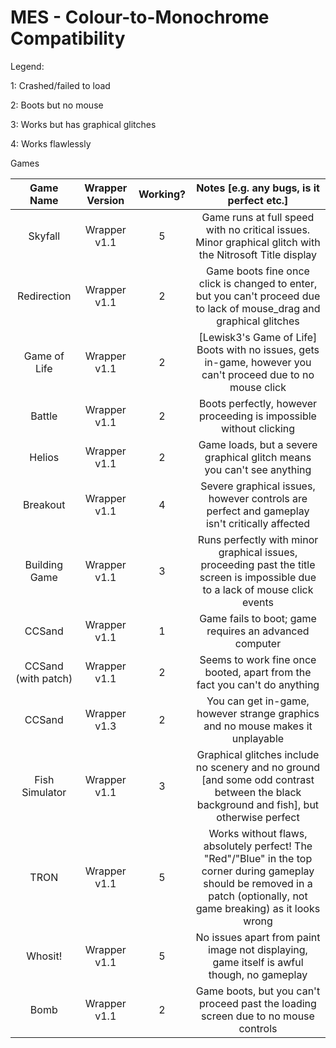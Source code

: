 # MES - Colour-to-Monochrome Compatibility

Legend:

1: Crashed/failed to load

2: Boots but no mouse

3: Works but has graphical glitches

4: Works flawlessly

Games

|Game Name|Wrapper Version|Working?|Notes [e.g. any bugs, is it perfect etc.]|
|:-------:|:---------:|:------------------:|:---------------------------------------:|
|Skyfall|Wrapper v1.1|5|Game runs at full speed with no critical issues. Minor graphical glitch with the Nitrosoft Title display|
|Redirection|Wrapper v1.1|2|Game boots fine once click is changed to enter, but you can't proceed due to lack of mouse_drag and graphical glitches|
|Game of Life|Wrapper v1.1|2|[Lewisk3's Game of Life] Boots with no issues, gets in-game, however you can't proceed due to no mouse click|
|Battle|Wrapper v1.1|2|Boots perfectly, however proceeding is impossible without clicking|
|Helios|Wrapper v1.1|2|Game loads, but a severe graphical glitch means you can't see anything|
|Breakout|Wrapper v1.1|4|Severe graphical issues, however controls are perfect and gameplay isn't critically affected|
|Building Game|Wrapper v1.1|3|Runs perfectly with minor graphical issues, proceeding past the title screen is impossible due to a lack of mouse click events|
|CCSand|Wrapper v1.1|1|Game fails to boot; game requires an advanced computer|
|CCSand (with patch)|Wrapper v1.1|2|Seems to work fine once booted, apart from the fact you can't do anything|
|CCSand|Wrapper v1.3|2|You can get in-game, however strange graphics and no mouse makes it unplayable|
|Fish Simulator|Wrapper v1.1|3|Graphical glitches include no scenery and no ground [and some odd contrast between the black background and fish], but otherwise perfect|
|TRON|Wrapper v1.1|5|Works without flaws, absolutely perfect! The "Red"/"Blue" in the top corner during gameplay should be removed in a patch (optionally, not game breaking) as it looks wrong|
|Whosit!|Wrapper v1.1|5|No issues apart from paint image not displaying, game itself is awful though, no gameplay|
|Bomb|Wrapper v1.1|2|Game boots, but you can't proceed past the loading screen due to no mouse controls|

